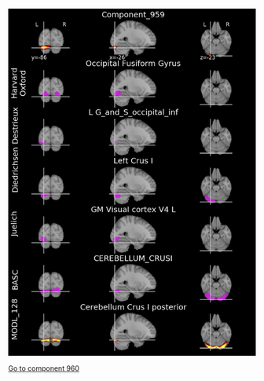 


![959](preliminary/959.jpg "Component 959")

[Go to component 960](https://parietal-inria.github.io/MODL_atlas/1024/960 "Component 960")